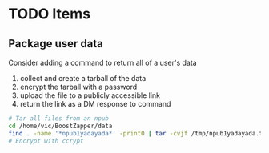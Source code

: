 # TODO Items

## Package user data

Consider adding a command to return all of a user's data

1. collect and create a tarball of the data 
2. encrypt the tarball with a password
3. upload the file to a publicly accessible link
4. return the link as a DM response to command

```sh
# Tar all files from an npub
cd /home/vic/BoostZapper/data
find . -name '*npub1yadayada*' -print0 | tar -cvjf /tmp/npub1yadayada.tar --null --files-from -
# Encrypt with ccrypt
```

